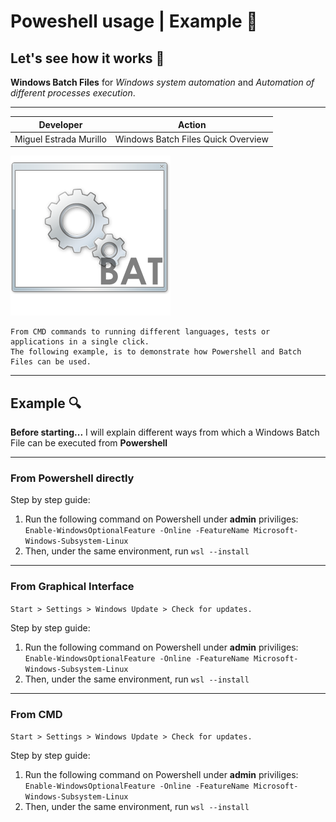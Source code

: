 # Poweshell usage | Example :paperclip:

## Let's see how it works :hammer:

**Windows Batch Files** for *Windows system automation* and *Automation of different processes execution*.

---

| Developer | Action |
| ----------- | ----------- |
| Miguel Estrada Murillo | Windows Batch Files Quick Overview|

![Windows Bat file icon](img/bat-file-icon.png)

    From CMD commands to running different languages, tests or applications in a single click. 
    The following example, is to demonstrate how Powershell and Batch Files can be used.

---

## Example :mag:

**Before starting...** I will explain different ways from which a Windows Batch File can be executed from **Powershell**

---

### From Powershell directly

Step by step guide:
1. Run the following command on Powershell under **admin** priviliges: `Enable-WindowsOptionalFeature -Online -FeatureName Microsoft-Windows-Subsystem-Linux`
2. Then, under the same environment, run `wsl --install`

---

### From Graphical Interface

`Start > Settings > Windows Update > Check for updates.`

Step by step guide:
1. Run the following command on Powershell under **admin** priviliges: `Enable-WindowsOptionalFeature -Online -FeatureName Microsoft-Windows-Subsystem-Linux`
2. Then, under the same environment, run `wsl --install`


---

### From CMD 

`Start > Settings > Windows Update > Check for updates.`

Step by step guide:
1. Run the following command on Powershell under **admin** priviliges: `Enable-WindowsOptionalFeature -Online -FeatureName Microsoft-Windows-Subsystem-Linux`
2. Then, under the same environment, run `wsl --install`
